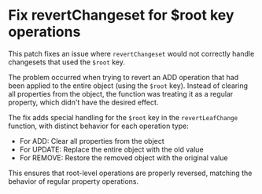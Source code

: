 # Fix revertChangeset for $root key operations

This patch fixes an issue where `revertChangeset` would not correctly handle changesets that used the `$root` key.

The problem occurred when trying to revert an ADD operation that had been applied to the entire object (using the `$root` key). Instead of clearing all properties from the object, the function was treating it as a regular property, which didn't have the desired effect.

The fix adds special handling for the `$root` key in the `revertLeafChange` function, with distinct behavior for each operation type:
- For ADD: Clear all properties from the object
- For UPDATE: Replace the entire object with the old value
- For REMOVE: Restore the removed object with the original value

This ensures that root-level operations are properly reversed, matching the behavior of regular property operations.
